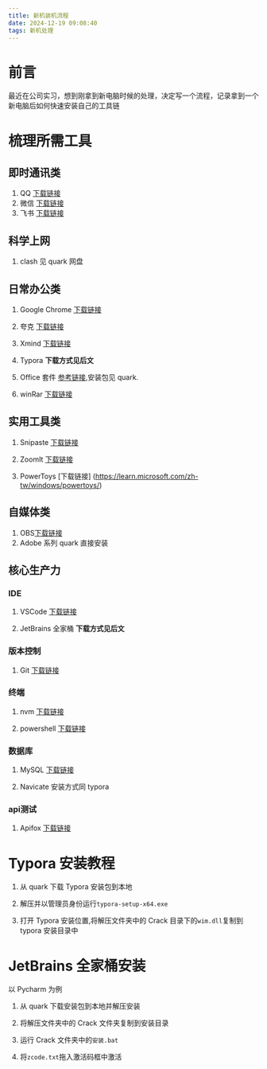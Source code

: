 ```yaml
---
title: 新机装机流程
date: 2024-12-19 09:08:40
tags: 新机处理
---
```


# 前言

最近在公司实习，想到刚拿到新电脑时候的处理，决定写一个流程，记录拿到一个新电脑后如何快速安装自己的工具链

# 梳理所需工具

## 即时通讯类

1. QQ [下载链接](https://im.qq.com/index/)
2. 微信 [下载链接](https://weixin.qq.com/)
3. 飞书 [下载链接](https://www.feishu.cn/)

## 科学上网

1. clash 见 quark 网盘

## 日常办公类

1. Google Chrome [下载链接](https://www.google.cn/chrome/)

2. 夸克 [下载链接](https://www.quark.cn/)

3. Xmind [下载链接](https://www.xmind.cn/)

4. Typora **下载方式见后文**

5. Office 套件 [参考链接](https://mp.weixin.qq.com/s/o2WZaEKUaojoD9tASmJGgg),安装包见 quark.

6. winRar [下载链接](https://www.win-rar.com/download.html?&L=0)

## 实用工具类

1. Snipaste [下载链接](https://zh.snipaste.com/)

2. ZoomIt [下载链接](https://learn.microsoft.com/zh-tw/sysinternals/downloads/zoomit)

3. PowerToys [下载链接] (https://learn.microsoft.com/zh-tw/windows/powertoys/)

## 自媒体类

1. OBS[下载链接](https://obsproject.com/)
2. Adobe 系列 quark 直接安装

## 核心生产力

### IDE

1. VSCode [下载链接](https://code.visualstudio.com/)

2. JetBrains 全家桶 **下载方式见后文**

### 版本控制

1. Git [下载链接](https://git-scm.com/)

### 终端

1. nvm [下载链接](https://github.com/coreybutler/nvm-windows/releases)

2. powershell [下载链接](https://github.com/PowerShell/PowerShell/releases)

### 数据库

1. MySQL [下载链接](https://dev.mysql.com/downloads/mysql/)

2. Navicate 安装方式同 typora

### api测试

1. Apifox [下载链接](https://www.apifox.cn/)

# Typora 安装教程

1. 从 quark 下载 Typora 安装包到本地

2. 解压并以管理员身份运行`typora-setup-x64.exe`

3. 打开 Typora 安装位置,将解压文件夹中的 Crack 目录下的`wim.dll`复制到 typora 安装目录中

# JetBrains 全家桶安装

以 Pycharm 为例

1. 从 quark 下载安装包到本地并解压安装

2. 将解压文件夹中的 Crack 文件夹复制到安装目录

3. 运行 Crack 文件夹中的`安装.bat`

4. 将`zcode.txt`拖入激活码框中激活
